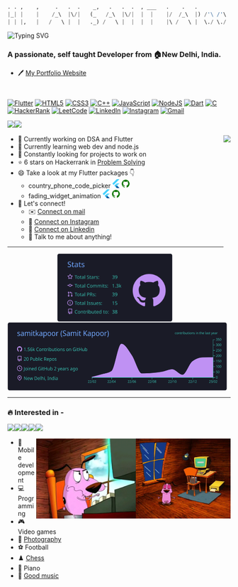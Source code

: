 <!-- # Hey there! <img height=40 src="https://github.com/samitkapoor/samitkapoor/blob/main/assets/images/wave-animation.gif"/> I am 📛 Samit Kapoor -->

```python
. . ,    ,     .   .  .    _,   .   .  .  , ___   .    .   .
|_| |    |    /_\  |\/|   (_   /_\  |\/|  |  |    |/  /_\  |) /'\ /'\ |)
| | |,   |   /   \ |  |   ._) /   \ |  |  |  |    |\ /   \ |  \./ \./ |\
```


![Typing SVG](https://readme-typing-svg.herokuapp.com?font=monaco&duration=4000&color=44F729&vCenter=true&lines=sic+parvis+magna;greatness+from+small+beginnings)

<h3 align="left">A passionate, self taught Developer from 🏠New Delhi, India.</h3>

- 🖊️ [My Portfolio Website](https://www.samitkapoor.netlify.app) <br>
<br>

[![Flutter](https://img.shields.io/badge/Flutter-02569B?style=for-the-badge&logo=flutter&logoColor=white)](https://www.youtube.com/watch?v=dQw4w9WgXcQ)
[![HTML5](https://img.shields.io/badge/html5-%23E34F26.svg?style=for-the-badge&logo=html5&logoColor=white)](https://www.youtube.com/watch?v=dQw4w9WgXcQ)
[![CSS3](https://img.shields.io/badge/css3-%231572B6.svg?style=for-the-badge&logo=css3&logoColor=white)](https://www.youtube.com/watch?v=dQw4w9WgXcQ)
[![C++](https://img.shields.io/badge/C%2B%2B-00599C?style=for-the-badge&logo=c%2B%2B&logoColor=white)](https://www.youtube.com/watch?v=dQw4w9WgXcQ)
[![JavaScript](https://img.shields.io/badge/javascript-%23323330.svg?style=for-the-badge&logo=javascript&logoColor=%23F7DF1E)](https://www.youtube.com/watch?v=dQw4w9WgXcQ)
[![NodeJS](https://img.shields.io/badge/node.js-6DA55F?style=for-the-badge&logo=node.js&logoColor=white)](https://www.youtube.com/watch?v=dQw4w9WgXcQ)
[![Dart](https://img.shields.io/badge/Dart-0175C2?style=for-the-badge&logo=dart&logoColor=white)](https://www.youtube.com/watch?v=dQw4w9WgXcQ)
[![C](https://img.shields.io/badge/C-00599C?style=for-the-badge&logo=c&logoColor=white)](https://www.youtube.com/watch?v=dQw4w9WgXcQ)
[![HackerRank](https://img.shields.io/badge/-Hackerrank-2EC866?style=for-the-badge&logo=HackerRank&logoColor=white)](https://www.youtube.com/watch?v=dQw4w9WgXcQ)
[![LeetCode](https://img.shields.io/badge/-LeetCode-FFA116?style=for-the-badge&logo=LeetCode&logoColor=black)](https://www.youtube.com/watch?v=dQw4w9WgXcQ)
[![LinkedIn](https://img.shields.io/badge/LinkedIn-0077B5?style=for-the-badge&logo=linkedin&logoColor=white)](https://www.linkedin.com/in/samit-kapoor/)
[![Instagram](https://img.shields.io/badge/Instagram-E4405F?style=for-the-badge&logo=instagram&logoColor=white)](https://www.youtube.com/watch?v=dQw4w9WgXcQ)
[![Gmail](https://img.shields.io/badge/Gmail-D14836?style=for-the-badge&logo=gmail&logoColor=white)](https://mail.google.com/mail/u/0/?fs=1&to=samitkapoor77@gmail.com&tf=cm)
<br>

<img height=300 src="https://user-images.githubusercontent.com/77121931/168066191-076e7dc6-212c-4465-a7d0-ff44e23a4d70.gif" /><img height=300 src="https://user-images.githubusercontent.com/77121931/168083944-913d2267-5134-4a86-b242-8147d6a2f0a6.gif"/>
<br>

<a href="https://labs.openai.com/s/BRmhpDObklCbkwL0tZOEFAyG">
    <img height=300 align="right" src="https://github.com/samitkapoor/samitkapoor/blob/main/assets/images/DALL%C2%B7E%202022-10-09%2013.18.19%20-%20a%20silhouette%20of%20a%20computer%20programmer%20lounging%20on%20his%20work%20desk%20at%20the%20beach%20on%20a%20starry%20night%2C%20animated%20art.png" />
  </a>

- 🔭 Currently working on DSA and Flutter <br>
- 🔰 Currently learning web dev and node.js<br>
- 👀 Constantly looking for projects to work on <br>
- ⭐ 6 stars on Hackerrank in <A href="https://www.hackerrank.com/samitkapoor77">Problem Solving</A> <br>
- 😄 Take a look at my Flutter packages 👇 <br>
  - country_phone_code_picker <A href="https://pub.dev/packages/country_phone_code_picker"><img height=20 src="https://github.com/samitkapoor/samitkapoor/blob/main/assets/images/flutter.svg" /></A> <A href="https://github.com/samitkapoor/country_phone_code_picker"><img height=20 src="https://github.com/samitkapoor/samitkapoor/blob/main/assets/images/github.png" /></A>
  - fading_widget_animation <A href="https://pub.dev/packages/fading_widget_animation"><img height=20 src="https://github.com/samitkapoor/samitkapoor/blob/main/assets/images/flutter.svg" /></A> <A href="https://github.com/samitkapoor/fading_widget_animation"><img height=20 src="https://github.com/samitkapoor/samitkapoor/blob/main/assets/images/github.png" /></A>
- 🤝 Let's connect! <br>
  - ✉️ <A href="https://mail.google.com/mail/u/0/?fs=1&to=samitkapoor77@gmail.com&tf=cm">Connect on mail</A> <br>
  - 📸 <A href="https://www.instagram.com/sxmclicks">Connect on Instagram</A> <br>
  - 👔 <A href="https://www.linkedin.com/in/samit-kapoor">Connect on Linkedin</A> <br>
  - 🤗 Talk to me about anything!

------------------
  
<p align="center">
  <a href="https://github.com/vn7n24fzkq/github-profile-summary-cards">
    <img height=155 align="center" src="https://raw.githubusercontent.com/samitkapoor/samitkapoor/main/profile-summary-card-output/tokyonight/3-stats.svg"/>
  </a>
  <a href="https://github.com/vn7n24fzkq/github-profile-summary-cards">
    <img height=155 align="center" src="https://raw.githubusercontent.com/samitkapoor/samitkapoor/main/profile-summary-card-output/tokyonight/0-profile-details.svg"/>
  </a>
</p>

------------------
<h3 align="left">🔥 Interested in - </h3>

<p align="left">
<img height=150 src="https://user-images.githubusercontent.com/77121931/167949285-0531ce88-9c28-4d15-8694-4474ea9f2546.gif" /><img height=150 src="https://user-images.githubusercontent.com/77121931/168064727-3e4249bb-8161-40bf-9b47-de75505d6853.gif" /><img height=150 src="https://user-images.githubusercontent.com/77121931/167949535-63d84505-f979-4634-8bde-f2e38afd725d.gif" /><img height=150 src="https://user-images.githubusercontent.com/77121931/168080879-6769521c-a90a-4202-8715-d5fe6efc7429.gif" /><img height=150 src="https://user-images.githubusercontent.com/77121931/168081622-ff09779c-b413-4cc9-8967-8f40ffe05da8.gif" />
</p>

<!--<p align="right">
 <img height=150 src="https://github.com/samitkapoor/samitkapoor/blob/main/assets/images/couragethecowardlydog.gif" /> 
<img height=150 src="https://github.com/samitkapoor/samitkapoor/blob/main/assets/images/secondcourage.gif" />
</p>
-->

<img height=180 align="right" src="https://github.com/samitkapoor/samitkapoor/blob/main/assets/images/couragethecowardlydog.gif" />

<img height=180 align="right" src="https://github.com/samitkapoor/samitkapoor/blob/main/assets/images/secondcourage.gif" />

- 📱 Mobile development<br>
- 💻 Programming<br>
- 🎮 Video games<br>
- 📸 <A href="https://www.instagram.com/sxmclicks/">Photography</A><br>
- ⚽ Football<br>
- ♟️ <A href="https://www.youtube.com/watch?v=dQw4w9WgXcQ">Chess</A><br>
- 🎹 Piano<br>
- 🎷 <A href="https://www.youtube.com/watch?v=dQw4w9WgXcQ">Good music</A><br>

<!--   <a href="https://github-readme-streak-stats.herokuapp.com/demo">
    <img align="right" src="https://github-readme-streak-stats.herokuapp.com?user=samitkapoor&theme=tokyonight&date_format=M%20j%5B%2C%20Y%5D" />
  </a>
  
  <a href="https://github-readme-streak-stats.herokuapp.com/demo">
    <img height=200 align="right" src="https://github.com/samitkapoor/samitkapoor/blob/main/assets/images/DALL%C2%B7E%202022-10-09%2013.18.19%20-%20a%20silhouette%20of%20a%20computer%20programmer%20lounging%20on%20his%20work%20desk%20at%20the%20beach%20on%20a%20starry%20night%2C%20animated%20art.png" />
  </a>
 -->

<!-- ### 🎵 Hey Alexa, play - <br> -->
<!-- <p> -->
<!--   <a href="https://spotify-github-profile.vercel.app/api/view?uid=mcsamit&redirect=true"> -->
<!--     <img height=90 src="https://spotify-github-profile.vercel.app/api/view?uid=mcsamit&cover_image=true&theme=novatorem&bar_color=1dd560&bar_color_cover=false"> -->
<!--   </a> -->
<!-- </p> -->

<!-- ------------------ -->

<!-- <p align="left"> -->
<!--   <a href="https://github.com/Platane/snk#readme"> -->
<!--     <img src="https://raw.githubusercontent.com/samitkapoor/samitkapoor/output/github-snake-dark.svg" /> -->
<!--   </a> -->
<!-- </p>      -->
<!-- <br> -->

                                                                                            
<!-- <img align="right" src="https://profile-counter.glitch.me/{samitkapoor}/count.svg" /> -->
